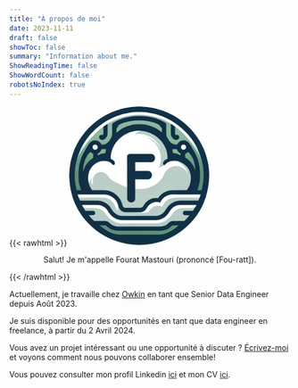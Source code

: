 ```yaml
---
title: "À propos de moi"
date: 2023-11-11
draft: false
showToc: false
summary: "Information about me."
ShowReadingTime: false
ShowWordCount: false
robotsNoIndex: true
---
```


{{< rawhtml >}}
<img style="border-radius:50%;margin-left:auto;margin-right:auto;" width="50%" src="/logo.png" alt="Picture of me">
<p align="center">Salut! Je m'appelle Fourat Mastouri (prononcé [Fou-ratt]).</p>
{{< /rawhtml >}}

Actuellement, je travaille chez [Owkin](https://www.owkin.com/) en tant que Senior Data Engineer depuis Août 2023.

Je suis disponible pour des opportunités en tant que data engineer en freelance, à partir du 2 Avril 2024.

Vous avez un projet intéressant ou une opportunité à discuter ? [Écrivez-moi](mailto:mastouri.fourat@gmail.com) et voyons comment nous pouvons collaborer ensemble!

Vous pouvez consulter mon profil Linkedin [ici](https://pro.fourat.dev) et mon CV [ici](https://cv.fourat.dev).
